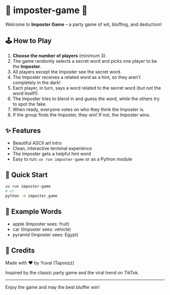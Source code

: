 # 🎈 imposter-game 🎈

Welcome to **Imposter Game** – a party game of wit, bluffing, and deduction!

## 🕹️ How to Play

1. **Choose the number of players** (minimum 3).
2. The game randomly selects a secret word and picks one player to be the **Imposter**.
3. All players except the Imposter see the secret word.
4. The Imposter receives a related word as a hint, so they aren't completely in the dark!
5. Each player, in turn, says a word related to the secret word (but not the word itself!).
6. The Imposter tries to blend in and guess the word, while the others try to spot the fake.
7. When ready, everyone votes on who they think the Imposter is.
8. If the group finds the Imposter, they win! If not, the Imposter wins.

## ✨ Features

- Beautiful ASCII art intro
- Clean, interactive terminal experience
- The Imposter gets a helpful hint word
- Easy to run: `uv run imposter-game` or as a Python module

## 🚀 Quick Start

```bash
uv run imposter-game
# or
python -m imposter_game
```

## 📝 Example Words

- apple (Imposter sees: fruit)
- car (Imposter sees: vehicle)
- pyramid (Imposter sees: Egypt)

## 👤 Credits

Made with ❤️ by Yuval (Tapoozz)

Inspired by the classic party game and the viral trend on TikTok.

---
Enjoy the game and may the best bluffer win!
